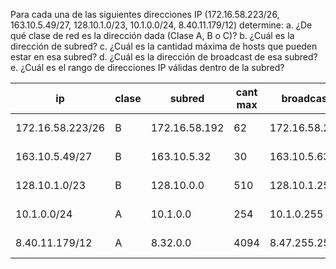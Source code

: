 Para cada una de las siguientes direcciones IP (172.16.58.223/26, 163.10.5.49/27,
128.10.1.0/23, 10.1.0.0/24, 8.40.11.179/12) determine:
a. ¿De qué clase de red es la dirección dada (Clase A, B o C)?
b. ¿Cuál es la dirección de subred?
c. ¿Cuál es la cantidad máxima de hosts que pueden estar en esa subred?
d. ¿Cuál es la dirección de broadcast de esa subred?
e. ¿Cuál es el rango de direcciones IP válidas dentro de la subred?

| ip               | clase | subred        | cant max | broadcast     | rango                       |
| ---------------- | ----- | ------------- | -------- | ------------- | --------------------------- |
| 172.16.58.223/26 | B     | 172.16.58.192 | 62       | 172.16.58.255 | 172.16.58.193-172.16.58.254 |
| 163.10.5.49/27   | B     | 163.10.5.32   | 30       | 163.10.5.63   | 163.10.5.33-<br>163.10.5.62 |
| 128.10.1.0/23    | B     | 128.10.0.0    | 510      | 128.10.1.255  | 128.10.0.1-128.10.1.254     |
| 10.1.0.0/24      | A     | 10.1.0.0      | 254      | 10.1.0.255    | 10.1.0.1-10.1.0.254         |
| 8.40.11.179/12   | A     | 8.32.0.0      | 4094     | 8.47.255.255  | 8.32.00.1-<br>8.47.255.254  |

